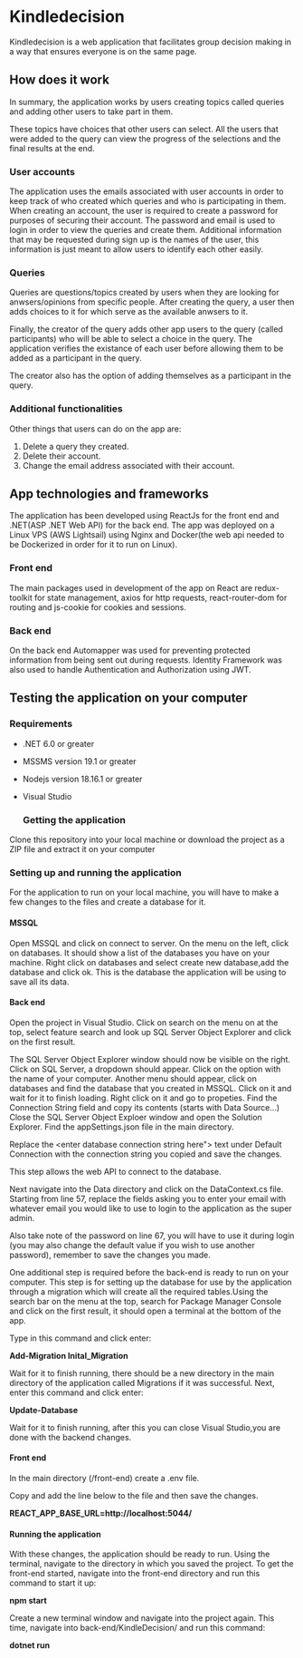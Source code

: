 # Kindledecision
Kindledecision is a web application that facilitates group decision making in a way that ensures everyone is on the same page. 

## How does it work
In summary, the application works by users creating topics called queries and adding other users to take part in them. 

These topics have choices that other users can select. All the users that were added to the query can view the progress of the selections and the final results at the end.

  ### User accounts
The application uses the emails associated with user accounts in order to keep track of who created which queries and who is participating in them. When creating an account, the user is required to create a password for purposes of securing their account. The password and email is used to login in order to view the queries and create them. Additional information that may be requested during sign up is the names of the user, this information is just meant to allow users to identify each other easily. 

  ### Queries
Queries are questions/topics created by users when they are looking for anwsers/opinions from specific people. After creating the query, a user then adds choices to it for which serve as the available anwsers to it. 

Finally, the creator of the query adds other app users to the query (called participants) who will be able to select a choice in the query. The application verifies the existance of each user before allowing them to be added as a participant in the query.

The creator also has the option of adding themselves as a participant in the query.

  ### Additional functionalities
Other things that users can do on the app are:
  1. Delete  a query they created.
  2. Delete their account.
  3. Change the email address associated with their account.

## App technologies and frameworks

The application has been developed using ReactJs for the front end and .NET(ASP .NET Web API) for the back end. The app was deployed on a Linux VPS (AWS Lightsail) using Nginx and Docker(the web api needed to be Dockerized in order for it to run on Linux). 

  ### Front end
The main packages used in development of the app on React are redux-toolkit for state management, axios for http requests, react-router-dom for
routing and js-cookie for cookies and sessions.

  ### Back end
On the back end Automapper was used for preventing protected information from being sent out during requests. Identity Framework was also used to handle Authentication and Authorization using JWT.  

## Testing the application on your computer

  ### Requirements 
- .NET 6.0 or greater
- MSSMS version 19.1 or greater
- Nodejs version 18.16.1 or greater
- Visual Studio

  ### Getting the application
Clone this repository into your local machine or download the project as a ZIP file and extract it on your computer

  ### Setting up and running the application
For the application to run on your local machine, you will have to make a few changes to the files and create a database for it. 

  #### MSSQL
Open MSSQL and click on connect to server. On the menu on the left, click on databases. It should show a list of the databases you have on your machine. Right click on databases and select create new database,add the database and click ok. This is the database the application will be using to save all its data.

  #### Back end

Open the project in Visual Studio. Click on search on the menu on at the top, select feature search and look up SQL Server Object Explorer and click on the first result. 

The SQL Server Object Explorer window should now be visible on the right. Click on SQL Server, a dropdown should appear. Click on the option with the name of your computer. Another menu should appear, click on databases and find the database that you  created in MSSQL.
Click on it and wait for it to finish loading. Right click on it and go to propeties. Find the Connection String field and copy its contents (starts with Data Source...)
Close the SQL Server Object Exploer window and open the Solution Explorer. Find the appSettings.json file in the main directory. 

Replace the <enter database connection string here"> text under Default Connection with the connection string you copied and save the changes.  

This step allows the web API to connect to the database.

Next navigate into the Data directory and click on the DataContext.cs file. Starting from line 57, replace the fields asking you to enter your email with whatever email you would like to use to login to the application as the super admin.

Also take note of the password on line 67, you will have to use it during login (you may also change the default value if you wish to use another password), remember to save the changes you made. 

One additional step is required before the back-end is ready to run on your computer. This step is for setting up the database for use by the application through a migration which will create all the required tables.Using the search bar on the menu at the top, search for Package Manager Console and click on the first result, it should open a terminal at the bottom of the app. 

Type in this command and click enter:

**Add-Migration Inital_Migration** 

Wait for it to finish running, there should be a new directory in the main directory of the application called Migrations if it was successful. Next, enter this command and click enter: 

**Update-Database**

Wait for it to finish running, after this you can close Visual Studio,you are done with the backend changes.

   #### Front end 

In the main directory (/front-end) create a .env file.

Copy and add the line below to the file and then save the changes.

**REACT_APP_BASE_URL=http://localhost:5044/**

   #### Running the application

With these changes, the application should be ready to run.
Using the terminal, navigate to the directory in which you saved the project. To get the front-end started, navigate into the front-end directory and run this command to start it up:

**npm start**

Create a new terminal window and navigate into the project again. This time, navigate into back-end/KindleDecision/ and run this command:

**dotnet run** 


